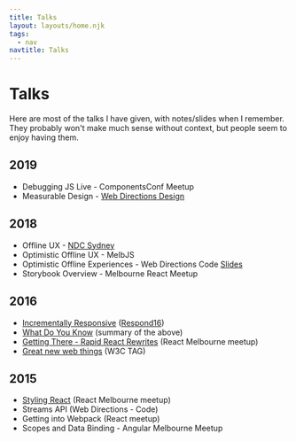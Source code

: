 ```yaml
---
title: Talks
layout: layouts/home.njk
tags:
  - nav
navtitle: Talks
---
```

# Talks

Here are most of the talks I have given, with notes/slides when I remember. They probably won't make much sense without context, but people seem to enjoy having them.

## 2019

- Debugging JS Live - ComponentsConf Meetup
- Measurable Design - [Web Directions Design](https://www.webdirections.org/design/)

## 2018

 - Offline UX - [NDC Sydney](https://ndcsydney.com/)
 - Optimistic Offline UX - MelbJS
 - Optimistic Offline Experiences - Web Directions Code [Slides](offline-code-18)
 - Storybook Overview - Melbourne React Meetup

## 2016
 - [Incrementally Responsive](respond-16) ([Respond16](https://www.webdirections.org/respond16/#speakers))
 - [What Do You Know](wdyk) (summary of the above)
 - [Getting There - Rapid React Rewrites](react-march) (React Melbourne meetup)
 - [Great new web things](oranges) (W3C TAG)

## 2015
 - [Styling React](react-july) (React Melbourne meetup)
 - Streams API (Web Directions - Code)
 - Getting into Webpack (React meetup)
 - Scopes and Data Binding - Angular Melbourne Meetup
